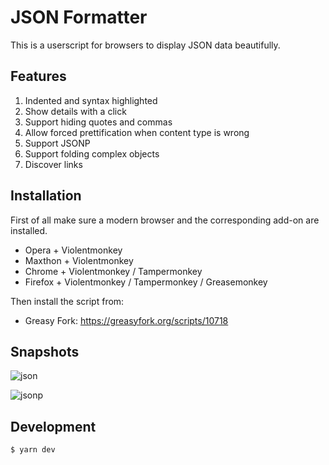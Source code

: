 # JSON Formatter

This is a userscript for browsers to display JSON data beautifully.

## Features

1. Indented and syntax highlighted
1. Show details with a click
1. Support hiding quotes and commas
1. Allow forced prettification when content type is wrong
1. Support JSONP
1. Support folding complex objects
1. Discover links

## Installation

First of all make sure a modern browser and the corresponding add-on are installed.

* Opera + Violentmonkey
* Maxthon + Violentmonkey
* Chrome + Violentmonkey / Tampermonkey
* Firefox + Violentmonkey / Tampermonkey / Greasemonkey

Then install the script from:

* Greasy Fork: <https://greasyfork.org/scripts/10718>

## Snapshots

![json](https://user-images.githubusercontent.com/3139113/33613649-218d2526-da10-11e7-8564-9073391b7f67.png)

![jsonp](https://cloud.githubusercontent.com/assets/3139113/26823105/ff5d03ba-4ade-11e7-8069-c79fe1357368.png)

## Development

``` sh
$ yarn dev
```
